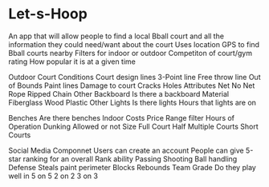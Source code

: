 # Let-s-Hoop
An app that will allow people to find a local Bball court and all the information they could need/want about the court
Uses location GPS to find Bball courts nearby
Filters for indoor or outdoor
Competiton of court/gym rating
  How popular it is at a given time

Outdoor
  Court Conditions
    Court design lines
      3-Point line
      Free throw line
      Out of Bounds
      Paint lines
    Damage to court
      Cracks
      Holes
    Attributes
      Net
        No Net
        Rope
          Ripped
        Chain
        Other
      Backboard
        Is there a backboard
        Material
          Fiberglass
          Wood
          Plastic
          Other
   Lights
    Is there lights
    Hours that lights are on
    
   Benches
    Are there benches
Indoor
  Costs
    Price Range filter
  Hours of Operation
  Dunking
    Allowed or not
  Size
    Full Court
    Half
    Multiple Courts
    Short Courts
    
Social Media Componnet
  Users can create an account
    People can give 5-star ranking for an overall
    Rank ability
      Passing
      Shooting
      Ball handling
      Defense
        Steals
        paint
        perimeter
        Blocks
        Rebounds
      Team Grade
        Do they play well in 5 on 5
        2 on 2
        3 on 3
